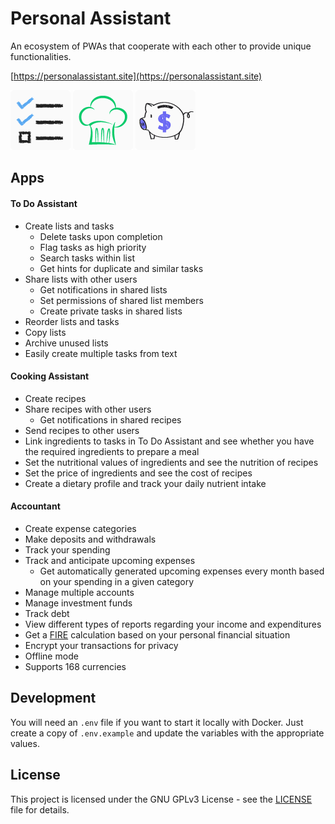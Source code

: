 # Personal Assistant

An ecosystem of PWAs that cooperate with each other to provide unique functionalities.

[https://personalassistant.site](https://personalassistant.site)

[![alt text](https://github.com/davidtimovski/personal-assistant/blob/master/src/Clients/to-do-assistant/src/static/images/icons/app-icon-96x96.png?raw=true)](https://personalassistant.site/home/to-do-assistant)
[![alt text](https://github.com/davidtimovski/personal-assistant/blob/master/src/Clients/cooking-assistant/src/static/images/icons/app-icon-96x96.png?raw=true)](https://personalassistant.site/home/cooking-assistant)
[![alt text](https://github.com/davidtimovski/personal-assistant/blob/master/src/Clients/accountant/src/static/images/icons/app-icon-96x96.png?raw=true)](https://personalassistant.site/home/accountant)

## Apps

#### To Do Assistant
* Create lists and tasks
    * Delete tasks upon completion
    * Flag tasks as high priority
    * Search tasks within list
    * Get hints for duplicate and similar tasks
* Share lists with other users
    * Get notifications in shared lists
    * Set permissions of shared list members
    * Create private tasks in shared lists
* Reorder lists and tasks
* Copy lists
* Archive unused lists
* Easily create multiple tasks from text

#### Cooking Assistant
* Create recipes
* Share recipes with other users
    * Get notifications in shared recipes
* Send recipes to other users
* Link ingredients to tasks in To Do Assistant and see whether you have the required ingredients to prepare a meal
* Set the nutritional values of ingredients and see the nutrition of recipes
* Set the price of ingredients and see the cost of recipes
* Create a dietary profile and track your daily nutrient intake

#### Accountant
* Create expense categories
* Make deposits and withdrawals
* Track your spending
* Track and anticipate upcoming expenses
    * Get automatically generated upcoming expenses every month based on your spending in a given category
* Manage multiple accounts
* Manage investment funds
* Track debt
* View different types of reports regarding your income and expenditures
* Get a [FIRE](https://en.wikipedia.org/wiki/FIRE_movement) calculation based on your personal financial situation
* Encrypt your transactions for privacy
* Offline mode
* Supports 168 currencies

## Development
You will need an `.env` file if you want to start it locally with Docker. Just create a copy of `.env.example` and update the variables with the appropriate values.

## License

This project is licensed under the GNU GPLv3 License - see the [LICENSE](LICENSE) file for details.